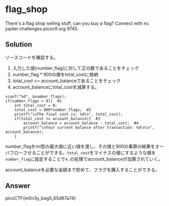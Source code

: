 # flag_shop

There's a flag shop selling stuff, can you buy a flag? Connect with nc jupiter.challenges.picoctf.org 9745.

## Solution
ソースコードを確認する。

1. 入力した値(number_flag)に対して正の数であることをチェック
2. number_flag * 900の値をtotal_costに格納
3. total_cost <= account_balanceであることをチェック
4. account_balanceにtotal_costを減算する。

```
scanf("%d", &number_flags);
if(number_flags > 0){  #1
    int total_cost = 0;
    total_cost = 900*number_flags;  #2 
    printf("\nThe final cost is: %d\n", total_cost);
    if(total_cost <= account_balance){  #3
        account_balance = account_balance - total_cost;  #4
        printf("\nYour current balance after transaction: %d\n\n", account_balance);
    }
```

number_flagをint型の最大値に近い値を渡し、その値と900の乗算の結果をオーバフローさせることができる。`total_cost`をマイナスの値にするような値を`number_flag`に設定することで`4.`の処理でaccount_balanceが加算されていく。


account_balanceを必要な金額まで貯めて、フラグを購入することができる。

## Answer
picoCTF{m0n3y_bag5_65d67a74}